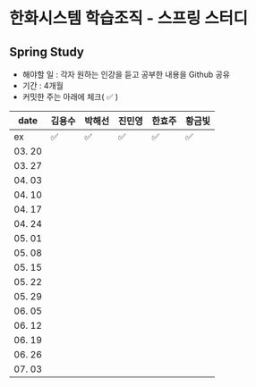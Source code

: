 # 한화시스템 학습조직 - 스프링 스터디

## Spring Study
 - 해야할 일 : 각자 원하는 인강을 듣고 공부한 내용을 Github 공유
 - 기간 : 4개월
 - 커밋한 주는 아래에 체크( ✅ )
 
 | date   | 김용수 | 박해선 | 진민영 | 한효주 | 황금빛 |
| ------ |  ----- | ---- | ---- | ---- | ---- |
| ex |  ✅ | ✅ | ✅ | ✅ | ✅ |
| 03. 20 |   |  |  |  |  |
| 03. 27 |   |  |  |  |  |
| 04. 03 |   |  |  |  |  |
| 04. 10 |   |  |  |  |  |
| 04. 17 |   |  |  |  |  |
| 04. 24 |   |  |  |  |  |
| 05. 01 |   |  |  |  |  |
| 05. 08 |   |  |  |  |  |
| 05. 15 |   |  |  |  |  |
| 05. 22 |   |  |  |  |  |
| 05. 29 |   |  |  |  |  |
| 06. 05 |   |  |  |  |  |
| 06. 12 |   |  |  |  |  |
| 06. 19 |   |  |  |  |  |
| 06. 26 |   |  |  |  |  |
| 07. 03 |   |  |  |  |  |
